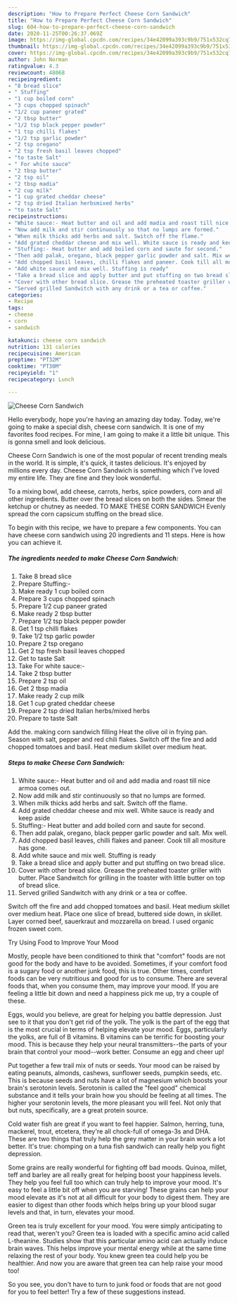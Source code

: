 ```yaml
---
description: "How to Prepare Perfect Cheese Corn Sandwich"
title: "How to Prepare Perfect Cheese Corn Sandwich"
slug: 604-how-to-prepare-perfect-cheese-corn-sandwich
date: 2020-11-25T00:26:37.069Z
image: https://img-global.cpcdn.com/recipes/34e42099a393c9b9/751x532cq70/cheese-corn-sandwich-recipe-main-photo.jpg
thumbnail: https://img-global.cpcdn.com/recipes/34e42099a393c9b9/751x532cq70/cheese-corn-sandwich-recipe-main-photo.jpg
cover: https://img-global.cpcdn.com/recipes/34e42099a393c9b9/751x532cq70/cheese-corn-sandwich-recipe-main-photo.jpg
author: John Norman
ratingvalue: 4.3
reviewcount: 48068
recipeingredient:
- "8 bread slice"
- " Stuffing"
- "1 cup boiled corn"
- "3 cups chopped spinach"
- "1/2 cup paneer grated"
- "2 tbsp butter"
- "1/2 tsp black pepper powder"
- "1 tsp chilli flakes"
- "1/2 tsp garlic powder"
- "2 tsp oregano"
- "2 tsp fresh basil leaves chopped"
- "to taste Salt"
- " For white sauce"
- "2 tbsp butter"
- "2 tsp oil"
- "2 tbsp madia"
- "2 cup milk"
- "1 cup grated cheddar cheese"
- "2 tsp dried Italian herbsmixed herbs"
- "to taste Salt"
recipeinstructions:
- "White sauce:- Heat butter and oil and add madia and roast till nice armoa comes out."
- "Now add milk and stir continuously so that no lumps are formed."
- "When milk thicks add herbs and salt. Switch off the flame."
- "Add grated cheddar cheese and mix well. White sauce is ready and keep aside"
- "Stuffing:- Heat butter and add boiled corn and saute for second."
- "Then add palak, oregano, black pepper garlic powder and salt. Mix well."
- "Add chopped basil leaves, chilli flakes and paneer. Cook till all mositure has gone."
- "Add white sauce and mix well. Stuffing is ready"
- "Take a bread slice and apply butter and put stuffing on two bread slice."
- "Cover with other bread slice. Grease the preheated toaster griller with butter. Place Sandwitch for grilling in the toaster with little butter on top of bread slice."
- "Served grilled Sandwitch with any drink or a tea or coffee."
categories:
- Recipe
tags:
- cheese
- corn
- sandwich

katakunci: cheese corn sandwich 
nutrition: 131 calories
recipecuisine: American
preptime: "PT32M"
cooktime: "PT30M"
recipeyield: "1"
recipecategory: Lunch

---
```



![Cheese Corn Sandwich](https://img-global.cpcdn.com/recipes/34e42099a393c9b9/751x532cq70/cheese-corn-sandwich-recipe-main-photo.jpg)

Hello everybody, hope you're having an amazing day today. Today, we're going to make a special dish, cheese corn sandwich. It is one of my favorites food recipes. For mine, I am going to make it a little bit unique. This is gonna smell and look delicious.

Cheese Corn Sandwich is one of the most popular of recent trending meals in the world. It is simple, it's quick, it tastes delicious. It's enjoyed by millions every day. Cheese Corn Sandwich is something which I've loved my entire life. They are fine and they look wonderful.

To a mixing bowl, add cheese, carrots, herbs, spice powders, corn and all other ingredients. Butter over the bread slices on both the sides. Smear the ketchup or chutney as needed. TO MAKE THESE CORN SANDWICH Evenly spread the corn capsicum stuffing on the bread slice.


To begin with this recipe, we have to prepare a few components. You can have cheese corn sandwich using 20 ingredients and 11 steps. Here is how you can achieve it.

<!--inarticleads1-->

##### The ingredients needed to make Cheese Corn Sandwich:

1. Take 8 bread slice
1. Prepare  Stuffing:-
1. Make ready 1 cup boiled corn
1. Prepare 3 cups chopped spinach
1. Prepare 1/2 cup paneer grated
1. Make ready 2 tbsp butter
1. Prepare 1/2 tsp black pepper powder
1. Get 1 tsp chilli flakes
1. Take 1/2 tsp garlic powder
1. Prepare 2 tsp oregano
1. Get 2 tsp fresh basil leaves chopped
1. Get to taste Salt
1. Take  For white sauce:-
1. Take 2 tbsp butter
1. Prepare 2 tsp oil
1. Get 2 tbsp madia
1. Make ready 2 cup milk
1. Get 1 cup grated cheddar cheese
1. Prepare 2 tsp dried Italian herbs/mixed herbs
1. Prepare to taste Salt


Add the. making corn sandwich filling Heat the olive oil in frying pan. Season with salt, pepper and red chili flakes. Switch off the fire and add chopped tomatoes and basil. Heat medium skillet over medium heat. 

<!--inarticleads2-->

##### Steps to make Cheese Corn Sandwich:

1. White sauce:- Heat butter and oil and add madia and roast till nice armoa comes out.
1. Now add milk and stir continuously so that no lumps are formed.
1. When milk thicks add herbs and salt. Switch off the flame.
1. Add grated cheddar cheese and mix well. White sauce is ready and keep aside
1. Stuffing:- Heat butter and add boiled corn and saute for second.
1. Then add palak, oregano, black pepper garlic powder and salt. Mix well.
1. Add chopped basil leaves, chilli flakes and paneer. Cook till all mositure has gone.
1. Add white sauce and mix well. Stuffing is ready
1. Take a bread slice and apply butter and put stuffing on two bread slice.
1. Cover with other bread slice. Grease the preheated toaster griller with butter. Place Sandwitch for grilling in the toaster with little butter on top of bread slice.
1. Served grilled Sandwitch with any drink or a tea or coffee.


Switch off the fire and add chopped tomatoes and basil. Heat medium skillet over medium heat. Place one slice of bread, buttered side down, in skillet. Layer corned beef, sauerkraut and mozzarella on bread. I used organic frozen sweet corn. 

Try Using Food to Improve Your Mood


Mostly, people have been conditioned to think that "comfort" foods are not good for the body and have to be avoided. Sometimes, if your comfort food is a sugary food or another junk food, this is true. Other times, comfort foods can be very nutritious and good for us to consume. There are several foods that, when you consume them, may improve your mood. If you are feeling a little bit down and need a happiness pick me up, try a couple of these.

Eggs, would you believe, are great for helping you battle depression. Just see to it that you don't get rid of the yolk. The yolk is the part of the egg that is the most crucial in terms of helping elevate your mood. Eggs, particularly the yolks, are full of B vitamins. B vitamins can be terrific for boosting your mood. This is because they help your neural transmitters--the parts of your brain that control your mood--work better. Consume an egg and cheer up!

Put together a few trail mix of nuts or seeds. Your mood can be raised by eating peanuts, almonds, cashews, sunflower seeds, pumpkin seeds, etc. This is because seeds and nuts have a lot of magnesium which boosts your brain's serotonin levels. Serotonin is called the "feel good" chemical substance and it tells your brain how you should be feeling at all times. The higher your serotonin levels, the more pleasant you will feel. Not only that but nuts, specifically, are a great protein source.

Cold water fish are great if you want to feel happier. Salmon, herring, tuna, mackerel, trout, etcetera, they're all chock-full of omega-3s and DHA. These are two things that truly help the grey matter in your brain work a lot better. It's true: chomping on a tuna fish sandwich can really help you fight depression. 

Some grains are really wonderful for fighting off bad moods. Quinoa, millet, teff and barley are all really great for helping boost your happiness levels. They help you feel full too which can truly help to improve your mood. It's easy to feel a little bit off when you are starving! These grains can help your mood elevate as it's not at all difficult for your body to digest them. They are easier to digest than other foods which helps bring up your blood sugar levels and that, in turn, elevates your mood.

Green tea is truly excellent for your mood. You were simply anticipating to read that, weren't you? Green tea is loaded with a specific amino acid called L-theanine. Studies show that this particular amino acid can actually induce brain waves. This helps improve your mental energy while at the same time relaxing the rest of your body. You knew green tea could help you be healthier. And now you are aware that green tea can help raise your mood too!

So you see, you don't have to turn to junk food or foods that are not good for you to feel better! Try  a few  of  these  suggestions  instead.

